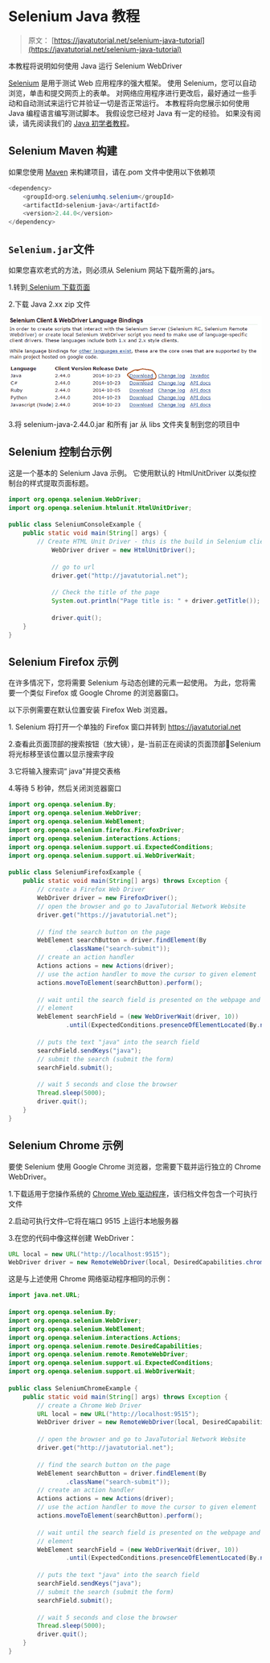 # Selenium Java 教程

> 原文： [https://javatutorial.net/selenium-java-tutorial](https://javatutorial.net/selenium-java-tutorial)

本教程将说明如何使用 Java 运行 Selenium WebDriver

[Selenium](http://www.seleniumhq.org/ "Selenium") 是用于测试 Web 应用程序的强大框架。 使用 Selenium，您可以自动浏览，单击和提交网页上的表单。 对网络应用程序进行更改后，最好通过一些手动和自动测试来运行它并验证一切是否正常运行。 本教程将向您展示如何使用 Java 编程语言编写测试脚本。 我假设您已经对 Java 有一定的经验。 如果没有阅读，请先阅读我们的 [Java 初学者教程](http://javatutorial.net/category/java-basics "Java Beginner Tutorials")。

## Selenium Maven 构建

如果您使用 [Maven](https://javatutorial.net/how-to-install-maven-on-windows-linux-and-mac) 来构建项目，请在.pom 文件中使用以下依赖项

```java
<dependency>
    <groupId>org.seleniumhq.selenium</groupId>
    <artifactId>selenium-java</artifactId>
    <version>2.44.0</version>
</dependency>
```

## `Selenium.jar`文件

如果您喜欢老式的方法，则必须从 Selenium 网站下载所需的.jars。

1.转到[ Selenium 下载页面](http://www.seleniumhq.org/download/)

2.下载 Java 2.xx zip 文件

![selenium-download](img/0b2e62580b3821ca7a88d5071d40038e.jpg)

3.将 selenium-java-2.44.0.jar 和所有 jar 从 libs 文件夹复制到您的项目中

## Selenium 控制台示例

这是一个基本的 Selenium Java 示例。 它使用默认的 HtmlUnitDriver 以类似控制台的样式提取页面标题。

```java
import org.openqa.selenium.WebDriver;
import org.openqa.selenium.htmlunit.HtmlUnitDriver;

public class SeleniumConsoleExample {
	public static void main(String[] args) {
		// Create HTML Unit Driver - this is the build in Selenium client
        	WebDriver driver = new HtmlUnitDriver();

        	// go to url
        	driver.get("http://javatutorial.net");

        	// Check the title of the page
        	System.out.println("Page title is: " + driver.getTitle());

        	driver.quit();
	}
}
```

## Selenium Firefox 示例

在许多情况下，您将需要 Selenium 与动态创建的元素一起使用。 为此，您将需要一个类似 Firefox 或 Google Chrome 的浏览器窗口。

以下示例需要在默认位置安装 Firefox Web 浏览器。

1\. Selenium 将打开一个单独的 Firefox 窗口并转到 https://javatutorial.net

2.查看此页面顶部的搜索按钮（放大镜），是-当前正在阅读的页面顶部🙂Selenium 将光标移至该位置以显示搜索字段

3.它将输入搜索词“ java”并提交表格

4.等待 5 秒钟，然后关闭浏览器窗口

```java
import org.openqa.selenium.By;
import org.openqa.selenium.WebDriver;
import org.openqa.selenium.WebElement;
import org.openqa.selenium.firefox.FirefoxDriver;
import org.openqa.selenium.interactions.Actions;
import org.openqa.selenium.support.ui.ExpectedConditions;
import org.openqa.selenium.support.ui.WebDriverWait;

public class SeleniumFirefoxExample {
	public static void main(String[] args) throws Exception {
		// create a Firefox Web Driver
		WebDriver driver = new FirefoxDriver();
		// open the browser and go to JavaTutorial Network Website
		driver.get("https://javatutorial.net");

		// find the search button on the page
		WebElement searchButton = driver.findElement(By
				.className("search-submit"));
		// create an action handler
		Actions actions = new Actions(driver);
		// use the action handler to move the cursor to given element
		actions.moveToElement(searchButton).perform();

		// wait until the search field is presented on the webpage and create an
		// element
		WebElement searchField = (new WebDriverWait(driver, 10))
				.until(ExpectedConditions.presenceOfElementLocated(By.name("s")));

		// puts the text "java" into the search field
		searchField.sendKeys("java");
		// submit the search (submit the form)
		searchField.submit();

		// wait 5 seconds and close the browser
		Thread.sleep(5000);
		driver.quit();
	}
}

```

## Selenium Chrome 示例

要使 Selenium 使用 Google Chrome 浏览器，您需要下载并运行独立的 Chrome WebDriver。

1.下载适用于您操作系统的 [Chrome Web 驱动程序](http://chromedriver.storage.googleapis.com/index.html?path=2.13/)，该归档文件包含一个可执行文件

2.启动可执行文件–它将在端口 9515 上运行本地服务器

3.在您的代码中像这样创建 WebDriver：

```java
URL local = new URL("http://localhost:9515");
WebDriver driver = new RemoteWebDriver(local, DesiredCapabilities.chrome());
```

这是与上述使用 Chrome 网络驱动程序相同的示例：

```java
import java.net.URL;

import org.openqa.selenium.By;
import org.openqa.selenium.WebDriver;
import org.openqa.selenium.WebElement;
import org.openqa.selenium.interactions.Actions;
import org.openqa.selenium.remote.DesiredCapabilities;
import org.openqa.selenium.remote.RemoteWebDriver;
import org.openqa.selenium.support.ui.ExpectedConditions;
import org.openqa.selenium.support.ui.WebDriverWait;

public class SeleniumChromeExample {
	public static void main(String[] args) throws Exception {
		// create a Chrome Web Driver
		URL local = new URL("http://localhost:9515");
		WebDriver driver = new RemoteWebDriver(local, DesiredCapabilities.chrome());

		// open the browser and go to JavaTutorial Network Website
		driver.get("http://javatutorial.net");

		// find the search button on the page
		WebElement searchButton = driver.findElement(By
				.className("search-submit"));
		// create an action handler
		Actions actions = new Actions(driver);
		// use the action handler to move the cursor to given element
		actions.moveToElement(searchButton).perform();

		// wait until the search field is presented on the webpage and create an
		// element
		WebElement searchField = (new WebDriverWait(driver, 10))
				.until(ExpectedConditions.presenceOfElementLocated(By.name("s")));

		// puts the text "java" into the search field
		searchField.sendKeys("java");
		// submit the search (submit the form)
		searchField.submit();

		// wait 5 seconds and close the browser
		Thread.sleep(5000);
		driver.quit();
	}
}
```